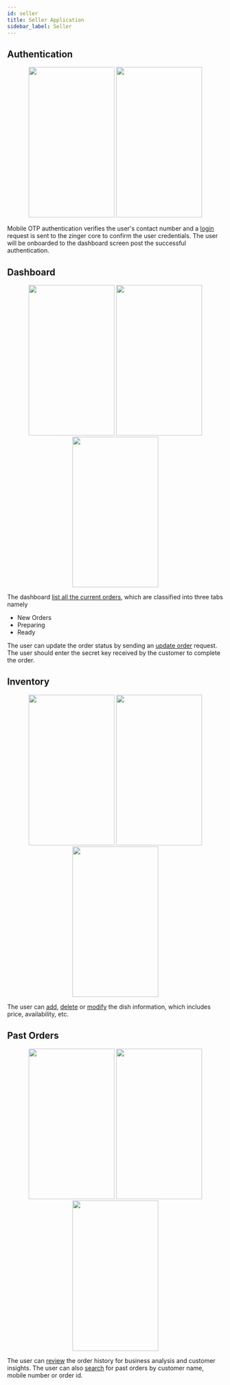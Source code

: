 ```yaml
---
id: seller
title: Seller Application
sidebar_label: Seller 
---
```


## Authentication

<div style="text-align:center; width:100%">
    <img src="https://zingerdocs.netlify.app/img/seller/LoginMockup.jpg" width=200 height=350>
    <img src="https://zingerdocs.netlify.app/img/seller/OtpMockup.jpg" width=200 height=350>
</div>

Mobile OTP authentication verifies the user's contact number and a [login](https://documenter.getpostman.com/view/6369926/TVRoYmFY#de7b4d5a-84a4-41de-b604-bef7972c4c0c) request is sent to the zinger core to confirm the user credentials. The user will be onboarded to the dashboard screen post the successful authentication.

## Dashboard

<div style="text-align:center; width:100%">
    <img src="https://zingerdocs.netlify.app/img/seller/NewOrdersMockup.jpg" width=200 height=350>
    <img src="https://zingerdocs.netlify.app/img/seller/PreparingMockup.jpg" width=200 height=350>
    <img src="https://zingerdocs.netlify.app/img/seller/ReadyMockup.jpg" width=200 height=350>
</div>

The dashboard [list all the current orders](https://documenter.getpostman.com/view/6369926/TVRoYmFY#966fc9f2-efa4-402f-ad8e-1242bb617c73), which are classified into three tabs namely 
* New Orders 
* Preparing 
* Ready

The user can update the order status by sending an [update order](https://documenter.getpostman.com/view/6369926/TVRoYmFY#91033e98-5638-4e90-80f2-832584a0d85a) request. 
The user should enter the secret key received by the customer to complete the order.

## Inventory

<div style="text-align:center; width:100%">
    <img src="https://zingerdocs.netlify.app/img/seller/MenuCategoryMockup.jpg" width=200 height=350>
    <img src="https://zingerdocs.netlify.app/img/seller/MenuItemMockup.jpg" width=200 height=350>
    <img src="https://zingerdocs.netlify.app/img/seller/AddUpdateItemMockup.jpg" width=200 height=350>
</div>

The user can [add](https://documenter.getpostman.com/view/6369926/TVRoYmFY#49ac7c35-ec40-4445-8540-90db8724178e), [delete](https://documenter.getpostman.com/view/6369926/TVRoYmFY#1d1aee84-3a96-486d-8256-027a7674b3e1) or [modify](https://documenter.getpostman.com/view/6369926/TVRoYmFY#25bd5783-93d6-4390-a3e2-ff1e4d0cdb2a) the dish information, which includes price, availability, etc.

## Past Orders

<div style="text-align:center; width:100%">
    <img src="https://zingerdocs.netlify.app/img/seller/PastOrdersMockup.jpg" width=200 height=350>
    <img src="https://zingerdocs.netlify.app/img/seller/SearchOrdersMockup.jpg" width=200 height=350>
    <img src="https://zingerdocs.netlify.app/img/seller/OrderDetailsMockup.jpg" width=200 height=350>
</div>

The user can [review](https://documenter.getpostman.com/view/6369926/TVRoYmFY#73d3a350-297e-412b-b9dc-bfbee2ba9a74) the order history for business analysis and customer insights.
The user can also [search](https://documenter.getpostman.com/view/6369926/TVRoYmFY#38b89d7c-f1b7-4141-bbc3-96b1c480d50b) for past orders by customer name, mobile number or order id.
